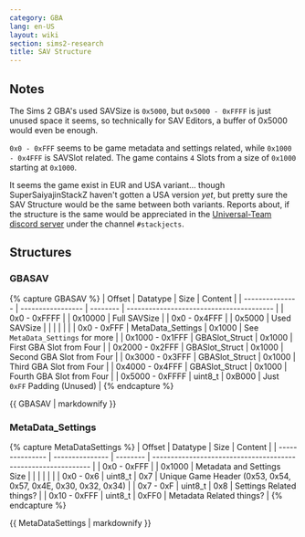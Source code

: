 ```yaml
---
category: GBA
lang: en-US
layout: wiki
section: sims2-research
title: SAV Structure
---
```


## Notes
The Sims 2 GBA's used SAVSize is `0x5000`, but `0x5000 - 0xFFFF` is just unused space it seems, so technically for SAV Editors, a buffer of 0x5000 would even be enough.

`0x0 - 0xFFF` seems to be game metadata and settings related, while `0x1000 - 0x4FFF` is SAVSlot related. The game contains `4` Slots from a size of `0x1000` starting at `0x1000`.

It seems the game exist in EUR and USA variant... though SuperSaiyajinStackZ haven't gotten a USA version *yet*, but pretty sure the SAV Structure would be the same between both variants. Reports about, if the structure is the same would be appreciated in the [Universal-Team discord server](https://universal-team.net/discord) under the channel `#stackjects`.


## Structures

### GBASAV
{% capture GBASAV %}
| Offset          | Datatype          | Size     | Content                                  |
| --------------- | ----------------- | -------- | ---------------------------------------- |
| 0x0 - 0xFFFF    |                   | 0x10000  | Full SAVSize                             |
| 0x0 - 0x4FFF    |                   | 0x5000   | Used SAVSize                             |
|                 |                   |          |                                          |
| 0x0 - 0xFFF     | MetaData_Settings | 0x1000   | See `MetaData_Settings` for more         |
| 0x1000 - 0x1FFF | GBASlot_Struct    | 0x1000   | First GBA Slot from Four                 |
| 0x2000 - 0x2FFF | GBASlot_Struct    | 0x1000   | Second GBA Slot from Four                |
| 0x3000 - 0x3FFF | GBASlot_Struct    | 0x1000   | Third GBA Slot from Four                 |
| 0x4000 - 0x4FFF | GBASlot_Struct    | 0x1000   | Fourth GBA Slot from Four                |
| 0x5000 - 0xFFFF | uint8_t           | 0xB000   | Just `0xFF` Padding (Unused)             |
{% endcapture %}

{{ GBASAV | markdownify }}

### MetaData_Settings
{% capture MetaDataSettings %}
| Offset          | Datatype        | Size     | Content                                                       |
| --------------- | --------------- | -------- | ------------------------------------------------------------- |
| 0x0 - 0xFFF     |                 | 0x1000   | Metadata and Settings Size                                    |
|                 |                 |          |                                                               |
| 0x0 - 0x6       | uint8_t         | 0x7      | Unique Game Header (0x53, 0x54, 0x57, 0x4E, 0x30, 0x32, 0x34) |
| 0x7 - 0xF       | uint8_t         | 0x8      | Settings Related things?                                      |
| 0x10 - 0xFFF    | uint8_t         | 0xFF0    | Metadata Related things?                                      |
{% endcapture %}

{{ MetaDataSettings | markdownify }}